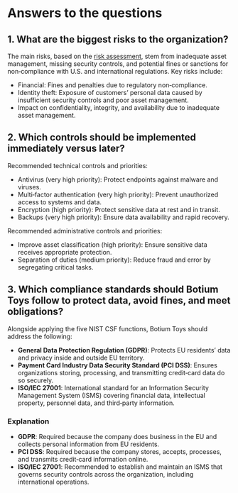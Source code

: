 # Answers to the questions
## 1. What are the biggest risks to the organization?

The main risks, based on the [risk assessment](Material_de_Apoyo/Botium%20Toys_%20Risk%20assessment.pdf), stem from inadequate asset management, missing security controls, and potential fines or sanctions for non‑compliance with U.S. and international regulations. Key risks include:

- Financial: Fines and penalties due to regulatory non‑compliance.
- Identity theft: Exposure of customers’ personal data caused by insufficient security controls and poor asset management.
- Impact on confidentiality, integrity, and availability due to inadequate asset management.

## 2. Which controls should be implemented immediately versus later?

<!-- Since the company already has some technical and physical controls (e.g., firewalls, accounting systems, endpoint detection, IDS, SIEM), prioritize the following: -->

Recommended technical controls and priorities:

- Antivirus (very high priority): Protect endpoints against malware and viruses.
- Multi‑factor authentication (very high priority): Prevent unauthorized access to systems and data.
- Encryption (high priority): Protect sensitive data at rest and in transit.
- Backups (very high priority): Ensure data availability and rapid recovery.

Recommended administrative controls and priorities:

- Improve asset classification (high priority): Ensure sensitive data receives appropriate protection.
- Separation of duties (medium priority): Reduce fraud and error by segregating critical tasks.

## 3. Which compliance standards should Botium Toys follow to protect data, avoid fines, and meet obligations?

Alongside applying the five NIST CSF functions, Botium Toys should address the following:

- **General Data Protection Regulation (GDPR)**: Protects EU residents’ data and privacy inside and outside EU territory.
- **Payment Card Industry Data Security Standard (PCI DSS)**: Ensures organizations storing, processing, and transmitting credit‑card data do so securely.
- **ISO/IEC 27001**: International standard for an Information Security Management System (ISMS) covering financial data, intellectual property, personnel data, and third‑party information.

### Explanation

- **GDPR**: Required because the company does business in the EU and collects personal information from EU residents.
- **PCI DSS**: Required because the company stores, accepts, processes, and transmits credit‑card information online.
- **ISO/IEC 27001**: Recommended to establish and maintain an ISMS that governs security controls across the organization, including international operations.
